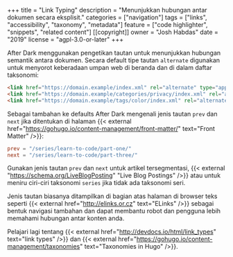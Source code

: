 +++
title = "Link Typing"
description = "Menunjukkan hubungan antar dokumen secara eksplisit."
categories = ["navigation"]
tags = ["links", "accessibility", "taxonomy", "metadata"]
feature = ["code highlighter", "snippets", "related content"]
[[copyright]]
  owner = "Josh Habdas"
  date = "2019"
  license = "agpl-3.0-or-later"
+++

After Dark menggunakan pengetikan tautan untuk menunjukkan hubungan semantik antara dokumen. Secara default tipe tautan `alternate` digunakan untuk menyorot keberadaan umpan web di beranda dan di dalam daftar taksonomi:

```html
<link href="https://domain.example/index.xml" rel="alternate" type="application/rss+xml" title="After Dark">
<link href="https://domain.example/categories/privacy/index.xml" rel="alternate" type="application/rss+xml" title="After Dark">
<link href="https://domain.example/tags/color/index.xml" rel="alternate" type="application/rss+xml" title="After Dark">
```

Sebagai tambahan ke defaults After Dark mengenali jenis tautan `prev` dan `next` jika ditentukan di halaman {{< external href="https://gohugo.io/content-management/front-matter/" text="Front Matter" />}}:

```toml
prev = "/series/learn-to-code/part-one/"
next = "/series/learn-to-code/part-three/"
```

Gunakan jenis tautan `prev` dan `next` untuk artikel tersegmentasi, {{< external "https://schema.org/LiveBlogPosting" "Live Blog Postings" />}} atau untuk meniru ciri-ciri taksonomi `series` jika tidak ada taksonomi seri.

Jenis tautan biasanya ditampilkan di bagian atas halaman di browser teks seperti {{< external href="http://elinks.or.cz" text="ELinks" />}} sebagai bentuk navigasi tambahan dan dapat membantu robot dan pengguna lebih memahami hubungan antar konten anda.

Pelajari lagi tentang {{< external href="http://devdocs.io/html/link_types" text="link types" />}} dan {{< external href="https://gohugo.io/content-management/taxonomies" text="Taxonomies in Hugo" />}}.
